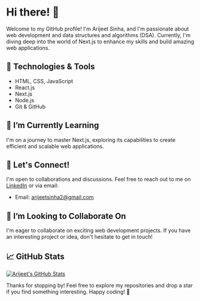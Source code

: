 # Hi there! 👋

Welcome to my GitHub profile! I'm Arijeet Sinha, and I'm passionate about web development and data structures and algorithms (DSA). Currently, I'm diving deep into the world of Next.js to enhance my skills and build amazing web applications.

## 🔧 Technologies & Tools
- HTML, CSS, JavaScript
- React.js
- Next.js
- Node.js
- Git & GitHub

## 🌱 I’m Currently Learning
I'm on a journey to master Next.js, exploring its capabilities to create efficient and scalable web applications.

## 💬 Let's Connect!
I'm open to collaborations and discussions. Feel free to reach out to me on [LinkedIn]([https://www.linkedin.com/in/arijeet-sinha/](https://www.linkedin.com/in/arijeet-sinha-690117266/)) or via email:

- Email: arijeetsinha2@gmail.com

## 🤝 I’m Looking to Collaborate On
I'm eager to collaborate on exciting web development projects. If you have an interesting project or idea, don't hesitate to get in touch!

## 📈 GitHub Stats
[![Arijeet's GitHub Stats](https://github-readme-stats.vercel.app/api?username=your-username&show_icons=true&hide=issues&count_private=true)](https://github.com/your-username)

Thanks for stopping by! Feel free to explore my repositories and drop a star if you find something interesting. Happy coding! 🚀
